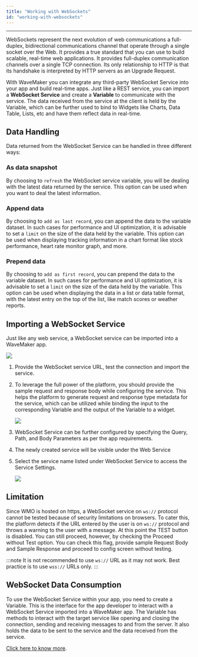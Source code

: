 ```yaml
---
title: "Working with WebSockets"
id: "working-with-websockets"
---
```

---

WebSockets represent the next evolution of web communications a full-duplex, bidirectional communications channel that operate through a single socket over the Web. It provides a true standard that you can use to build scalable, real-time web applications. It provides full-duplex communication channels over a single TCP connection. Its only relationship to HTTP is that its handshake is interpreted by HTTP servers as an Upgrade Request.

With WaveMaker you can integrate any third-party WebSocket Service into your app and build real-time apps. Just like a REST service, you can import a **WebSocket Service** and create a **Variable** to communicate with the service. The data received from the service at the client is held by the Variable, which can be further used to bind to Widgets like Charts, Data Table, Lists, etc and have them reflect data in real-time.

## Data Handling 
Data returned from the WebSocket Service can be handled in three different ways:

### As data snapshot
By choosing to `refresh` the WebSocket service variable, you will be dealing with the latest data returned by the service. This option can be used when you want to deal the latest information.

### Append data
By choosing to `add as last record`, you can append the data to the variable dataset. In such cases for performance and UI optimization, it is advisable to set a `limit` on the size of the data held by the variable. This option can be used when displaying tracking information in a chart format like stock performance, heart rate monitor graph, and more.

### Prepend data
By choosing to `add as first record`, you can prepend the data to the variable dataset. In such cases for performance and UI optimization, it is advisable to set a `limit` on the size of the data held by the variable. This option can be used when displaying the data in a list or data table format, with the latest entry on the top of the list, like match scores or weather reports.

## Importing a WebSocket Service

Just like any web service, a WebSocket service can be imported into a WaveMaker app.

[![](/learn/assets/Web_Service1.png)](/learn/assets/Web_Service1.png)

1. Provide the WebSocket service URL, test the connection and import the service.
2. To leverage the full power of the platform, you should provide the sample request and response body while configuring the service. This helps the platform to generate request and response type metadata for the service, which can be utilized while binding the input to the corresponding Variable and the output of the Variable to a widget. 

    [![](/learn/assets/socket_response.png)](/learn/assets/socket_response.png)

3. WebSocket Service can be further configured by specifying the Query, Path, and Body Parameters as per the app requirements.
4. The newly created service will be visible under the Web Service
5. Select the service name listed under WebSocket Service to access the Service Settings.

    [![](/learn/assets/socket_settings.png)](/learn/assets/socket_settings.png)

## Limitation

Since WMO is hosted on https, a WebSocket service on `ws://` protocol cannot be tested because of security limitations on browsers. To cater this, the platform detects if the URL entered by the user is on `ws://` protocol and throws a warning to the user with a message. At this point the TEST button is disabled. You can still proceed, however, by checking the Proceed without Test option. You can check this flag, provide sample Request Body and Sample Response and proceed to config screen without testing.

:::note
It is not recommended to use `ws://` URL as it may not work. Best practice is to use `wss://` URLs only.
:::

## WebSocket Data Consumption

To use the WebSocket Service within your app, you need to create a Variable. This is the interface for the app developer to interact with a WebSocket Service imported into a WaveMaker app. The Variable has methods to interact with the target service like opening and closing the connection, sending and receiving messages to and from the server. It also holds the data to be sent to the service and the data received from the service. 

[Click here to know more](/learn/app-development/variables/websocket-variable/).

